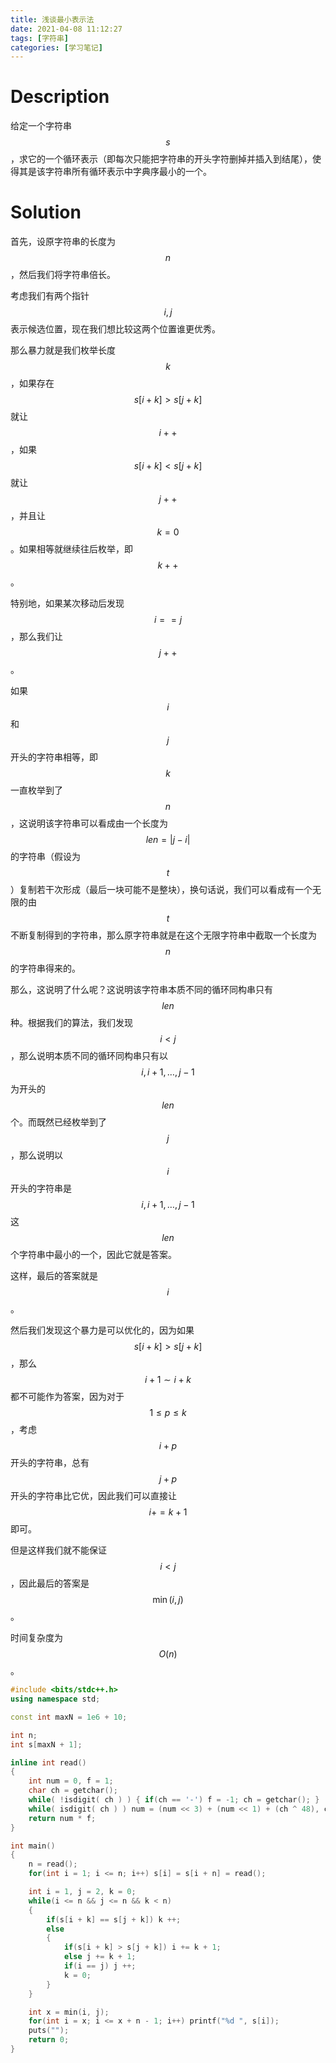 ```yaml
---
title: 浅谈最小表示法
date: 2021-04-08 11:12:27
tags: [字符串]
categories: [学习笔记]
---
```


# Description

给定一个字符串$$s$$，求它的一个循环表示（即每次只能把字符串的开头字符删掉并插入到结尾），使得其是该字符串所有循环表示中字典序最小的一个。

<!--more-->

# Solution

首先，设原字符串的长度为$$n$$，然后我们将字符串倍长。

考虑我们有两个指针$$i,j$$表示候选位置，现在我们想比较这两个位置谁更优秀。

那么暴力就是我们枚举长度$$k$$，如果存在$$s[i+k]>s[j+k]$$就让$$i++$$，如果$$s[i+k]<s[j+k]$$就让$$j++$$，并且让$$k=0$$。如果相等就继续往后枚举，即$$k++$$。

特别地，如果某次移动后发现$$i==j$$，那么我们让$$j++$$。

如果$$i$$和$$j$$开头的字符串相等，即$$k$$一直枚举到了$$n$$，这说明该字符串可以看成由一个长度为$$len=|j-i|$$的字符串（假设为$$t$$）复制若干次形成（最后一块可能不是整块），换句话说，我们可以看成有一个无限的由$$t$$不断复制得到的字符串，那么原字符串就是在这个无限字符串中截取一个长度为$$n$$的字符串得来的。

那么，这说明了什么呢？这说明该字符串本质不同的循环同构串只有$$len$$种。根据我们的算法，我们发现$$i<j$$，那么说明本质不同的循环同构串只有以$$i,i+1,\dots,j-1$$为开头的$$len$$个。而既然已经枚举到了$$j$$，那么说明以$$i$$开头的字符串是$$i,i+1,\dots,j-1$$这$$len$$个字符串中最小的一个，因此它就是答案。

这样，最后的答案就是$$i$$。

然后我们发现这个暴力是可以优化的，因为如果$$s[i+k]>s[j+k]$$，那么$$i+1\sim i+k$$都不可能作为答案，因为对于$$1\le p\le k$$，考虑$$i+p$$开头的字符串，总有$$j+p$$开头的字符串比它优，因此我们可以直接让$$i+=k+1$$即可。

但是这样我们就不能保证$$i<j$$，因此最后的答案是$$\min(i,j)$$。

时间复杂度为$$O(n)$$。

```c++
#include <bits/stdc++.h>
using namespace std;

const int maxN = 1e6 + 10;

int n;
int s[maxN + 1];

inline int read()
{
	int num = 0, f = 1;
	char ch = getchar();
	while( !isdigit( ch ) ) { if(ch == '-') f = -1; ch = getchar(); }
	while( isdigit( ch ) ) num = (num << 3) + (num << 1) + (ch ^ 48), ch = getchar();
	return num * f;
}

int main()
{
	n = read();
	for(int i = 1; i <= n; i++)	s[i] = s[i + n] = read();

	int i = 1, j = 2, k = 0;
	while(i <= n && j <= n && k < n)
	{
		if(s[i + k] == s[j + k]) k ++;
		else
		{
			if(s[i + k] > s[j + k]) i += k + 1;
			else j += k + 1;
			if(i == j) j ++;
			k = 0;
		}
	}

	int x = min(i, j);
	for(int i = x; i <= x + n - 1; i++) printf("%d ", s[i]);
	puts("");
	return 0;
}
```

